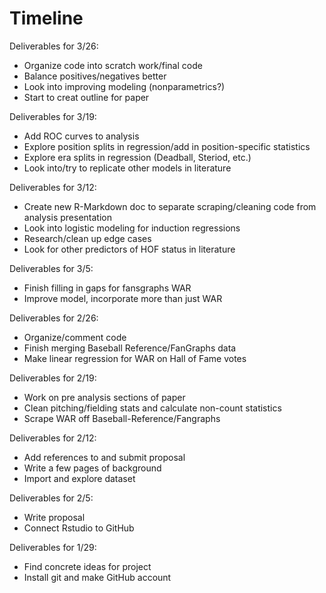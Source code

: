# Timeline 

Deliverables for 3/26:
* Organize code into scratch work/final code
* Balance positives/negatives better
* Look into improving modeling (nonparametrics?)
* Start to creat outline for paper

Deliverables for 3/19:
* Add ROC curves to analysis
* Explore position splits in regression/add in position-specific statistics
* Explore era splits in regression (Deadball, Steriod, etc.)
* Look into/try to replicate other models in literature

Deliverables for 3/12:
* Create new R-Markdown doc to separate scraping/cleaning code from analysis presentation
* Look into logistic modeling for induction regressions
* Research/clean up edge cases
* Look for other predictors of HOF status in literature

Deliverables for 3/5:
* Finish filling in gaps for fansgraphs WAR
* Improve model, incorporate more than just WAR

Deliverables for 2/26:
* Organize/comment code
* Finish merging Baseball Reference/FanGraphs data
* Make linear regression for WAR on Hall of Fame votes

Deliverables for 2/19:
* Work on pre analysis sections of paper
* Clean pitching/fielding stats and calculate non-count statistics
* Scrape WAR off Baseball-Reference/Fangraphs

Deliverables for 2/12:
* Add references to and submit proposal
* Write a few pages of background
* Import and explore dataset

Deliverables for 2/5:
* Write proposal
* Connect Rstudio to GitHub

Deliverables for 1/29:
* Find concrete ideas for project
* Install git and make GitHub account